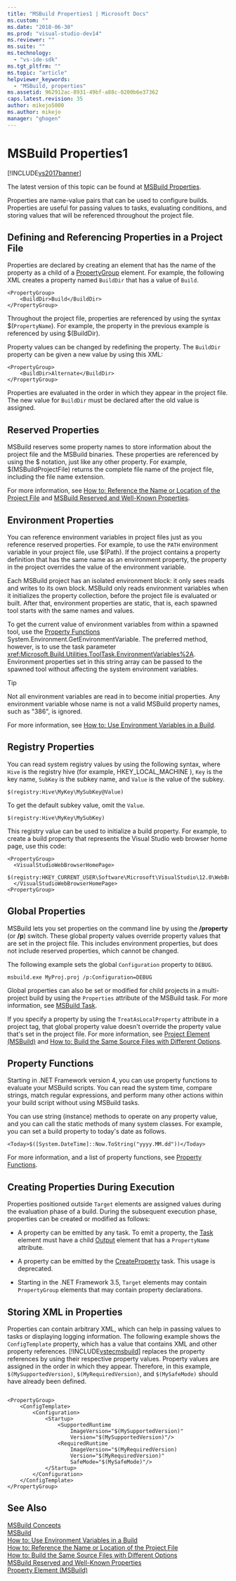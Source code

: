 ```yaml
---
title: "MSBuild Properties1 | Microsoft Docs"
ms.custom: ""
ms.date: "2018-06-30"
ms.prod: "visual-studio-dev14"
ms.reviewer: ""
ms.suite: ""
ms.technology: 
  - "vs-ide-sdk"
ms.tgt_pltfrm: ""
ms.topic: "article"
helpviewer_keywords: 
  - "MSBuild, properties"
ms.assetid: 962912ac-8931-49bf-a88c-0200b6e37362
caps.latest.revision: 35
author: mikejo5000
ms.author: mikejo
manager: "ghogen"
---
```

# MSBuild Properties1
[!INCLUDE[vs2017banner](../includes/vs2017banner.md)]

The latest version of this topic can be found at [MSBuild Properties](https://docs.microsoft.com/visualstudio/msbuild/msbuild-properties).  
  
  
Properties are name-value pairs that can be used to configure builds. Properties are useful for passing values to tasks, evaluating conditions, and storing values that will be referenced throughout the project file.  
  
## Defining and Referencing Properties in a Project File  
 Properties are declared by creating an element that has the name of the property as a child of a [PropertyGroup](../msbuild/propertygroup-element-msbuild.md) element. For example, the following XML creates a property named `BuildDir` that has a value of `Build`.  
  
```  
<PropertyGroup>  
    <BuildDir>Build</BuildDir>  
</PropertyGroup>  
```  
  
 Throughout the project file, properties are referenced by using the syntax $(`PropertyName`). For example, the property in the previous example is referenced by using $(BuildDir).  
  
 Property values can be changed by redefining the property. The `BuildDir` property can be given a new value by using this XML:  
  
```  
<PropertyGroup>  
    <BuildDir>Alternate</BuildDir>  
</PropertyGroup>  
```  
  
 Properties are evaluated in the order in which they appear in the project file. The new value for `BuildDir` must be declared after the old value is assigned.  
  
## Reserved Properties  
 MSBuild reserves some property names to store information about the project file and the MSBuild binaries. These properties are referenced by using the $ notation, just like any other property. For example, $(MSBuildProjectFile) returns the complete file name of the project file, including the file name extension.  
  
 For more information, see [How to: Reference the Name or Location of the Project File](../msbuild/how-to-reference-the-name-or-location-of-the-project-file.md) and [MSBuild Reserved and Well-Known Properties](../msbuild/msbuild-reserved-and-well-known-properties.md).  
  
## Environment Properties  
 You can reference environment variables in project files just as you reference reserved properties. For example, to use the `PATH` environment variable in your project file, use $(Path). If the project contains a property definition that has the same name as an environment property, the property in the project overrides the value of the environment variable.  
  
 Each MSBuild project has an isolated environment block: it only sees reads and writes to its own block.  MSBuild only reads environment variables when it initializes the property collection, before the project file is evaluated or built. After that, environment properties are static, that is, each spawned tool starts with the same names and values.  
  
 To get the current value of environment variables from within a spawned tool, use the [Property Functions](../msbuild/property-functions.md) System.Environment.GetEnvironmentVariable. The preferred method, however, is to use the task parameter <xref:Microsoft.Build.Utilities.ToolTask.EnvironmentVariables%2A>. Environment properties set in this string array can be passed to the spawned tool without affecting the system environment variables.  
  
> [!TIP]
>  Not all environment variables are read in to become initial properties. Any environment variable whose name is not a valid MSBuild property names, such as "386", is ignored.  
  
 For more information, see [How to: Use Environment Variables in a Build](../msbuild/how-to-use-environment-variables-in-a-build.md).  
  
## Registry Properties  
 You can read system registry values by using the following syntax, where `Hive` is the registry hive (for example, HKEY_LOCAL_MACHINE ), `Key` is the key name, `SubKey` is the subkey name, and `Value` is the value of the subkey.  
  
```  
$(registry:Hive\MyKey\MySubKey@Value)  
```  
  
 To get the default subkey value, omit the `Value`.  
  
```  
$(registry:Hive\MyKey\MySubKey)  
```  
  
 This registry value can be used to initialize a build property. For example, to create a build property that represents the Visual Studio web browser home page, use this code:  
  
```  
<PropertyGroup>  
  <VisualStudioWebBrowserHomePage>  
    $(registry:HKEY_CURRENT_USER\Software\Microsoft\VisualStudio\12.0\WebBrowser@HomePage)  
  </VisualStudioWebBrowserHomePage>  
<PropertyGroup>  
```  
  
## Global Properties  
 MSBuild lets you set properties on the command line by using the **/property** (or **/p**) switch. These global property values override property values that are set in the project file. This includes environment properties, but does not include reserved properties, which cannot be changed.  
  
 The following example sets the global `Configuration` property to `DEBUG`.  
  
```  
msbuild.exe MyProj.proj /p:Configuration=DEBUG  
```  
  
 Global properties can also be set or modified for child projects in a multi-project build by using the `Properties` attribute of the MSBuild task. For more information, see [MSBuild Task](../msbuild/msbuild-task.md).  
  
 If you specify a property by using the `TreatAsLocalProperty` attribute in a project tag, that global property value doesn't override the property value that's set in the project file. For more information, see [Project Element (MSBuild)](../msbuild/project-element-msbuild.md) and [How to: Build the Same Source Files with Different Options](../msbuild/how-to-build-the-same-source-files-with-different-options.md).  
  
## Property Functions  
 Starting in .NET Framework version 4, you can use property functions to evaluate your MSBuild scripts. You can read the system time, compare strings, match regular expressions, and perform many other actions within your build script without using MSBuild tasks.  
  
 You can use string (instance) methods to operate on any property value, and you can call the static methods of many system classes. For example, you can set a build property to today's date as follows.  
  
```  
<Today>$([System.DateTime]::Now.ToString("yyyy.MM.dd"))</Today>  
```  
  
 For more information, and a list of property functions, see [Property Functions](../msbuild/property-functions.md).  
  
## Creating Properties During Execution  
 Properties positioned outside `Target` elements are assigned values during the evaluation phase of a build. During the subsequent execution phase, properties can be created or modified as follows:  
  
-   A property can be emitted by any task. To emit a property, the [Task](../msbuild/task-element-msbuild.md) element must have a child [Output](../msbuild/output-element-msbuild.md) element that has a `PropertyName` attribute.  
  
-   A property can be emitted by the [CreateProperty](../msbuild/createproperty-task.md) task. This usage is deprecated.  
  
-   Starting in the .NET Framework 3.5, `Target` elements may contain `PropertyGroup` elements that may contain property declarations.  
  
## Storing XML in Properties  
 Properties can contain arbitrary XML, which can help in passing values to tasks or displaying logging information. The following example shows the `ConfigTemplate` property, which has a value that contains XML and other property references. [!INCLUDE[vstecmsbuild](../includes/vstecmsbuild-md.md)] replaces the property references by using their respective property values. Property values are assigned in the order in which they appear. Therefore, in this example, `$(MySupportedVersion)`, `$(MyRequiredVersion)`, and `$(MySafeMode)` should have already been defined.  
  
```  
  
<PropertyGroup>  
    <ConfigTemplate>  
        <Configuration>  
            <Startup>  
                <SupportedRuntime  
                    ImageVersion="$(MySupportedVersion)"  
                    Version="$(MySupportedVersion)"/>  
                <RequiredRuntime  
                    ImageVersion="$(MyRequiredVersion)  
                    Version="$(MyRequiredVersion)"  
                    SafeMode="$(MySafeMode)"/>  
            </Startup>  
        </Configuration>  
    </ConfigTemplate>  
</PropertyGroup>  
```  
  
## See Also  
 [MSBuild Concepts](../msbuild/msbuild-concepts.md)  
 [MSBuild](MSBuild1.md)  
 [How to: Use Environment Variables in a Build](../msbuild/how-to-use-environment-variables-in-a-build.md)   
 [How to: Reference the Name or Location of the Project File](../msbuild/how-to-reference-the-name-or-location-of-the-project-file.md)   
 [How to: Build the Same Source Files with Different Options](../msbuild/how-to-build-the-same-source-files-with-different-options.md)   
 [MSBuild Reserved and Well-Known Properties](../msbuild/msbuild-reserved-and-well-known-properties.md)   
 [Property Element (MSBuild)](../msbuild/property-element-msbuild.md)


